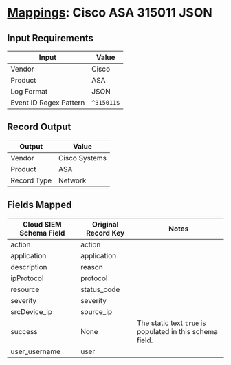 # [Mappings](README.md): Cisco ASA 315011 JSON

## Input Requirements

|Input|Value|
|-----|-----|
|Vendor|Cisco|
|Product|ASA|
|Log Format|JSON|
|Event ID Regex Pattern|`^315011$`|

## Record Output

|Output|Value|
|------|-----|
|Vendor|Cisco Systems|
|Product|ASA|
|Record Type|Network|

## Fields Mapped

|Cloud SIEM Schema Field|Original Record Key|Notes|
|-----------------------|-------------------|-----|
|action|action||
|application|application||
|description|reason||
|ipProtocol|protocol||
|resource|status_code||
|severity|severity||
|srcDevice_ip|source_ip||
|success|None|The static text `true` is populated in this schema field.|
|user_username|user||

